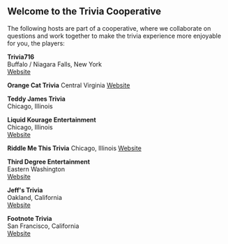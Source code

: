 ## Welcome to the Trivia Cooperative

The following hosts are part of a cooperative, where we collaborate on questions and work together to make the trivia experience more enjoyable for you, the players:  



**Trivia716**  
Buffalo / Niagara Falls, New York  
[Website](https://trivia716.com)

**Orange Cat Trivia**
Central Virginia
[Website](https://www.facebook.com/OrangeCatTrivia/)

**Teddy James Trivia**    
Chicago, Illinois  

**Liquid Kourage Entertainment**  
Chicago, Illinois  
[Website](https://www.facebook.com/LiquidKourage/)

**Riddle Me This Trivia**
Chicago, Illinois
[Website](https://www.twitch.tv/rmttrivia)

**Third Degree Entertainment**  
Eastern Washington  
[Website](https://www.thirddegreeentertainment.com/)

**Jeff's Trivia**  
Oakland, California  
[Website](https://www.twitch.tv/jeffstrivia)

**Footnote Trivia**  
San Francisco, California  
[Website](https://footnotetrivia.com)
